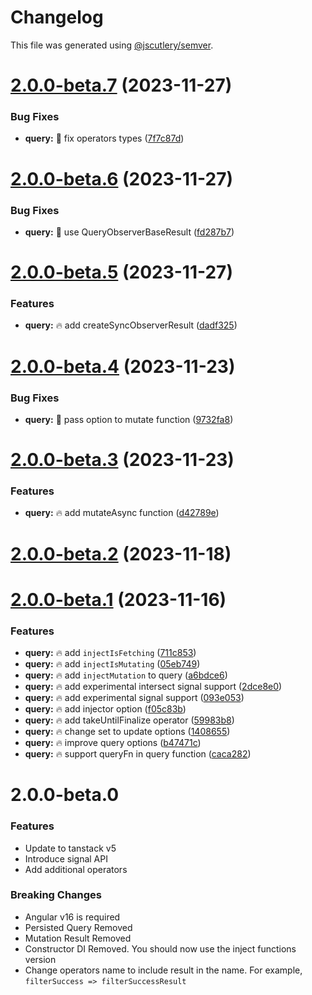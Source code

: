 # Changelog

This file was generated using [@jscutlery/semver](https://github.com/jscutlery/semver).

# [2.0.0-beta.7](https://github-personal/ngneat/query/compare/query-2.0.0-beta.6...query-2.0.0-beta.7) (2023-11-27)


### Bug Fixes

* **query:** 🐞 fix operators types ([7f7c87d](https://github-personal/ngneat/query/commit/7f7c87df361c30f0984100fbabad0d6d6ea72ccd))



# [2.0.0-beta.6](https://github-personal/ngneat/query/compare/query-2.0.0-beta.5...query-2.0.0-beta.6) (2023-11-27)


### Bug Fixes

* **query:** 🐞 use QueryObserverBaseResult ([fd287b7](https://github-personal/ngneat/query/commit/fd287b71ffe6ee70fd1d27354b3f13c755f727b4))



# [2.0.0-beta.5](https://github-personal/ngneat/query/compare/query-2.0.0-beta.4...query-2.0.0-beta.5) (2023-11-27)


### Features

* **query:** 🔥 add createSyncObserverResult ([dadf325](https://github-personal/ngneat/query/commit/dadf325d5809108c0f628e06845b4f311ad317ab))



# [2.0.0-beta.4](https://github-personal/ngneat/query/compare/query-2.0.0-beta.3...query-2.0.0-beta.4) (2023-11-23)


### Bug Fixes

* **query:** 🐞 pass option to mutate function ([9732fa8](https://github-personal/ngneat/query/commit/9732fa82ef938842e26d1c9532f0575bdcd4341e))



# [2.0.0-beta.3](https://github-personal/ngneat/query/compare/query-2.0.0-beta.2...query-2.0.0-beta.3) (2023-11-23)


### Features

* **query:** 🔥 add mutateAsync function ([d42789e](https://github-personal/ngneat/query/commit/d42789eabc37ef871ce992b6d2867c6d96bbd913))



# [2.0.0-beta.2](https://github-personal/ngneat/query/compare/query-2.0.0-beta.1...query-2.0.0-beta.2) (2023-11-18)



# [2.0.0-beta.1](https://github-personal/ngneat/query/compare/query-2.0.0-beta.0...query-2.0.0-beta.1) (2023-11-16)


### Features

* **query:** 🔥 add `injectIsFetching` ([711c853](https://github-personal/ngneat/query/commit/711c853b3628a80e2a519422a2c075b84d1ee336))
* **query:** 🔥 add `injectIsMutating` ([05eb749](https://github-personal/ngneat/query/commit/05eb7497edd427b4777fee65eb967fdb915f7f06))
* **query:** 🔥 add `injectMutation` to query ([a6bdce6](https://github-personal/ngneat/query/commit/a6bdce6c186218413b025524187ddc68c78abcb8))
* **query:** 🔥 add experimental intersect signal support ([2dce8e0](https://github-personal/ngneat/query/commit/2dce8e0b2e1d9703ded751db9becd8a35d68813c))
* **query:** 🔥 add experimental signal support ([093e053](https://github-personal/ngneat/query/commit/093e053f95a97d205fc0a73a2901dbca820b844e))
* **query:** 🔥 add injector option ([f05c83b](https://github-personal/ngneat/query/commit/f05c83bb2f6e05d1e3d66683f9377712512eb659))
* **query:** 🔥 add takeUntilFinalize operator ([59983b8](https://github-personal/ngneat/query/commit/59983b8360f98f8d519189fbd18a69a0e50c1b43))
* **query:** 🔥 change set to update options ([1408655](https://github-personal/ngneat/query/commit/140865563a312e972e5988057a8d229e0dd5a761))
* **query:** 🔥 improve query options ([b47471c](https://github-personal/ngneat/query/commit/b47471cba29253dece41fb83a13cf97534fcbfe6))
* **query:** 🔥 support queryFn in query function ([caca282](https://github-personal/ngneat/query/commit/caca282d20c96630fa6f7fe03eac4c348344d8b3))



# 2.0.0-beta.0

### Features

- Update to tanstack v5
- Introduce signal API
- Add additional operators

### Breaking Changes

- Angular v16 is required
- Persisted Query Removed
- Mutation Result Removed
- Constructor DI Removed. You should now use the inject functions version
- Change operators name to include result in the name. For example, `filterSuccess => filterSuccessResult`
